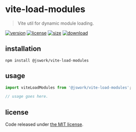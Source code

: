 # vite-load-modules
> Vite util for dynamic module loading.

[![version][version-image]][version-url]
[![license][license-image]][license-url]
[![size][size-image]][size-url]
[![download][download-image]][download-url]

## installation
```shell
npm install @jswork/vite-load-modules
```

## usage
```js
import viteLoadModules from '@jswork/vite-load-modules';

// usage goes here.
```

## license
Code released under [the MIT license](https://github.com/afeiship/vite-load-modules/blob/master/LICENSE.txt).

[version-image]: https://img.shields.io/npm/v/@jswork/vite-load-modules
[version-url]: https://npmjs.org/package/@jswork/vite-load-modules

[license-image]: https://img.shields.io/npm/l/@jswork/vite-load-modules
[license-url]: https://github.com/afeiship/vite-load-modules/blob/master/LICENSE.txt

[size-image]: https://img.shields.io/bundlephobia/minzip/@jswork/vite-load-modules
[size-url]: https://github.com/afeiship/vite-load-modules/blob/master/dist/index.min.js

[download-image]: https://img.shields.io/npm/dm/@jswork/vite-load-modules
[download-url]: https://www.npmjs.com/package/@jswork/vite-load-modules
